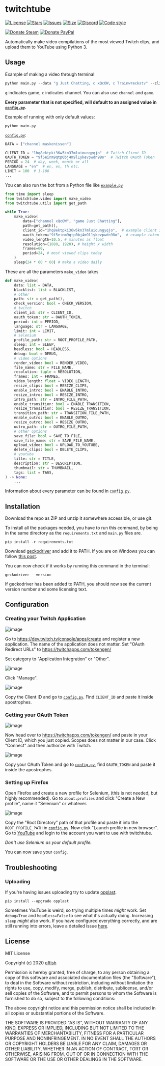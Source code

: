 # twitchtube
[![License](https://img.shields.io/github/license/offish/twitchtube.svg)](https://github.com/offish/twitchtube/blob/master/LICENSE)
[![Stars](https://img.shields.io/github/stars/offish/twitchtube.svg)](https://github.com/offish/twitchtube/stargazers)
[![Issues](https://img.shields.io/github/issues/offish/twitchtube.svg)](https://github.com/offish/twitchtube/issues)
[![Size](https://img.shields.io/github/repo-size/offish/twitchtube.svg)](https://github.com/offish/twitchtube)
[![Discord](https://img.shields.io/discord/467040686982692865?color=7289da&label=Discord&logo=discord)](https://discord.gg/t8nHSvA)
[![Code style](https://img.shields.io/badge/code%20style-black-000000.svg)](https://github.com/psf/black)

[![Donate Steam](https://img.shields.io/badge/donate-steam-green.svg)](https://steamcommunity.com/tradeoffer/new/?partner=293059984&token=0-l_idZR)
[![Donate PayPal](https://img.shields.io/badge/donate-paypal-blue.svg)](https://www.paypal.me/0ffish)

Automatically make video compilations of the most viewed Twitch clips, and upload them to YouTube using Python 3. 

## Usage
Example of making a video through terminal
```python
python main.py --data "g Just Chatting, c xQcOW, c Trainwreckstv" --client_id "1hq8ektpki36w5kn37mluioungyqjo" --oauth_token "9f5einm9qtp0bj4m9l1ykevpwdn98o" --duration 10.5 --resolution 1080 1920 --title "Top Just Chatting, xQc and Trainwrecks Twitch Clips Today" --tags "xqc, trainwrecks, twitch clips, xqc twitch, trainwrecks twitch"
```
`g` indicates game, `c` indicates channel. You can also use `channel` and `game`.

**Every parameter that is not specified, will default to an assigned value in [`config.py`](twitchtube/config.py).**

Example of running with only default values:

```text
python main.py
```

[`config.py`](twitchtube/config.py):
```python
DATA = ["channel maskenissen"]

CLIENT_ID = "1hq8ektpki36w5kn37mluioungyqjo"  # Twitch Client ID
OAUTH_TOKEN = "9f5einm9qtp0bj4m9l1ykevpwdn98o"  # Twitch OAuth Token
PERIOD = 24  # day, week, month or all
LANGUAGE = "en"  # en, es, th etc.
LIMIT = 100  # 1-100
...
```

You can also run the bot from a Python file like [`example.py`](example.py)
```python
from time import sleep
from twitchtube.video import make_video
from twitchtube.utils import get_path

while True:
    make_video(
        data=["channel xQcOW", "game Just Chatting"],
        path=get_path(),
        client_id="1hq8ektpki36w5kn37mluioungyqjo",  # example client id (fake)
        oauth_token="9f5einm9qtp0bj4m9l1ykevpwdn98o",  # example token (fake)
        video_length=10.5, # minutes as float
        resolution=(1080, 1920), # height x width
        frames=60,
        period=24, # most viewed clips today
    )
    sleep(24 * 60 * 60) # make a video daily
```

These are all the parameters `make_video` takes
```python
def make_video(
    data: list = DATA,
    blacklist: list = BLACKLIST,
    # other
    path: str = get_path(),
    check_version: bool = CHECK_VERSION,
    # twitch
    client_id: str = CLIENT_ID,
    oauth_token: str = OAUTH_TOKEN,
    period: int = PERIOD,
    language: str = LANGUAGE,
    limit: int = LIMIT,
    # selenium
    profile_path: str = ROOT_PROFILE_PATH,
    sleep: int = SLEEP,
    headless: bool = HEADLESS,
    debug: bool = DEBUG,
    # video options
    render_video: bool = RENDER_VIDEO,
    file_name: str = FILE_NAME,
    resolution: tuple = RESOLUTION,
    frames: int = FRAMES,
    video_length: float = VIDEO_LENGTH,
    resize_clips: bool = RESIZE_CLIPS,
    enable_intro: bool = ENABLE_INTRO,
    resize_intro: bool = RESIZE_INTRO,
    intro_path: str = INTRO_FILE_PATH,
    enable_transition: bool = ENABLE_TRANSITION,
    resize_transition: bool = RESIZE_TRANSITION,
    transition_path: str = TRANSITION_FILE_PATH,
    enable_outro: bool = ENABLE_OUTRO,
    resize_outro: bool = RESIZE_OUTRO,
    outro_path: str = OUTRO_FILE_PATH,
    # other options
    save_file: bool = SAVE_TO_FILE,
    save_file_name: str = SAVE_FILE_NAME,
    upload_video: bool = UPLOAD_TO_YOUTUBE,
    delete_clips: bool = DELETE_CLIPS,
    # youtube
    title: str = TITLE,
    description: str = DESCRIPTION,
    thumbnail: str = THUMBNAIL,
    tags: list = TAGS,
) -> None:
    ...
```
Information about every parameter can be found in [`config.py`](twitchtube/config.py).

## Installation
Download the repo as ZIP and unzip it somewhere accessible, or use git.

To install all the packages needed, you have to run this command, by being in the same directory as the `requirements.txt` and `main.py` files are.

```
pip install -r requirements.txt 
```

Download [geckodriver](https://github.com/mozilla/geckodriver/releases) and add it to PATH. If you are on Windows you can follow [this post](https://softwaretestingboard.com/q2a/2366/how-to-set-geckodriver-into-path-environment-variable).

You can now check if it works by running this command in the terminal:
```text
geckodriver --version
```
If geckodriver has been added to PATH, you should now see the current version number and some licensing text.

## Configuration
### Creating your Twitch Application
![image](https://user-images.githubusercontent.com/30203217/115958371-7e76c880-a507-11eb-8748-7bbc5f497a68.png)

Go to https://dev.twitch.tv/console/apps/create and register a new application.
The name of the application does not matter. Set "OAuth Redirect URLs" to https://twitchapps.com/tokengen/

Set category to "Application Integration" or "Other". 


![image](https://user-images.githubusercontent.com/30203217/115958430-cbf33580-a507-11eb-963e-14a7dccbfd7d.png)

Click "Manage".

![image](https://user-images.githubusercontent.com/30203217/115958485-eb8a5e00-a507-11eb-98f8-c01b4dabd163.png)

Copy the Client ID and go to [`config.py`](twitchtube/config.py). 
Find `CLIENT_ID` and paste it inside apostrophes.

### Getting your OAuth Token
![image](https://user-images.githubusercontent.com/30203217/115958569-402dd900-a508-11eb-8464-676b927acff5.png)

Now head over to https://twitchapps.com/tokengen/ and paste in your Client ID, which you just copied.
Scopes does not matter in our case. Click "Connect" and then authorize with Twitch.

![image](https://user-images.githubusercontent.com/30203217/115958582-5b004d80-a508-11eb-8e29-91669c71e987.png)

Copy your OAuth Token and go to [`config.py`](twitchtube/config.py), find `OAUTH_TOKEN` and paste it inside the apostrophes.

### Setting up Firefox

Open Firefox and create a new profile for Selenium, (this is not needed, but highly recommended). Go to `about:profiles` and click "Create a New profile", name it "Selenium" or whatever. 

![image](https://user-images.githubusercontent.com/30203217/115958696-c0543e80-a508-11eb-9d76-6ef5fd33e889.png)

Copy the "Root Directory" path of that profile and paste it into the `ROOT_PROFILE_PATH` in [`config.py`](twitchtube/config.py). Now click "Launch profile in new browser". Go to [YouTube](https://youtube.com) and login to the account you want to use with twitchtube.


*Don't use Selenium as your default profile.* 

You can now save your `config`.

## Troubleshooting
### Uploading
If you're having issues uploading try to update [opplast](https://github.com/offish/opplast).
```
pip install --upgrade opplast
```
Sometimes YouTube is weird, so trying multiple times *might* work. 
Set `debug=True` and `headless=False` to see what it's actually doing. Increasing `sleep` *might* also work. 
If you have configured everything correctly, and are still running into errors, leave a detailed issue [here](https://github.com/offish/opplast/issues).

## License
MIT License

Copyright (c) 2020 [offish](https://offi.sh)

Permission is hereby granted, free of charge, to any person obtaining a copy
of this software and associated documentation files (the "Software"), to deal
in the Software without restriction, including without limitation the rights
to use, copy, modify, merge, publish, distribute, sublicense, and/or sell
copies of the Software, and to permit persons to whom the Software is
furnished to do so, subject to the following conditions:

The above copyright notice and this permission notice shall be included in all
copies or substantial portions of the Software.

THE SOFTWARE IS PROVIDED "AS IS", WITHOUT WARRANTY OF ANY KIND, EXPRESS OR
IMPLIED, INCLUDING BUT NOT LIMITED TO THE WARRANTIES OF MERCHANTABILITY,
FITNESS FOR A PARTICULAR PURPOSE AND NONINFRINGEMENT. IN NO EVENT SHALL THE
AUTHORS OR COPYRIGHT HOLDERS BE LIABLE FOR ANY CLAIM, DAMAGES OR OTHER
LIABILITY, WHETHER IN AN ACTION OF CONTRACT, TORT OR OTHERWISE, ARISING FROM,
OUT OF OR IN CONNECTION WITH THE SOFTWARE OR THE USE OR OTHER DEALINGS IN THE
SOFTWARE.
